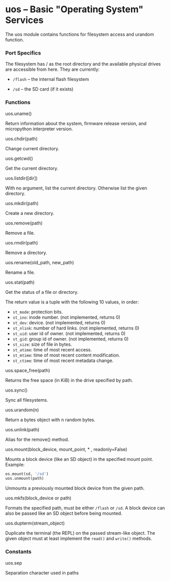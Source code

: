 # uos – Basic "Operating System" Services
The uos module contains functions for filesystem access and urandom function.

### Port Specifics
The filesystem has / as the root directory and the available physical drives are accessible from here. They are currently:

- ``/flash`` – the internal flash filesystem

- ``/sd`` – the SD card (if it exists)

### Functions

<function>uos.uname()</function>

Return information about the system, firmware release version, and micropython interpreter version.

<function>uos.chdir(path)</function>

Change current directory.

<function>uos.getcwd()</function>

Get the current directory.

<function>uos.listdir([dir])</function>

With no argument, list the current directory. Otherwise list the given directory.

<function>uos.mkdir(path)</function>

Create a new directory.

<function>uos.remove(path)</function>

Remove a file.

<function>uos.rmdir(path)</function>

Remove a directory.

<function>uos.rename(old_path, new_path)</function>

Rename a file.

<function>uos.stat(path)</function>

Get the status of a file or directory.

The return value is a tuple with the following 10 values, in order:

- ``st_mode``: protection bits.
- ``st_ino``: inode number. (not implemented, returns 0)
- ``st_dev``: device. (not implemented, returns 0)
- ``st_nlink``: number of hard links. (not implemented, returns 0)
- ``st_uid``: user id of owner. (not implemented, returns 0)
- ``st_gid``: group id of owner. (not implemented, returns 0)
- ``st_size``: size of file in bytes.
- ``st_atime``: time of most recent access.
- ``st_mtime``: time of most recent content modification.
- ``st_ctime``: time of most recent metadata change.

<function>uos.space_free(path)</function>

Returns the free space (in KiB) in the drive specified by path.

<function>uos.sync()</function>

Sync all filesystems.

<function>uos.urandom(n)</function>

Return a bytes object with n random bytes.

<function>uos.unlink(path)</function>

Alias for the remove() method.

<function>uos.mount(block_device, mount_point, * , readonly=False)</function>

Mounts a block device (like an SD object) in the specified mount point. Example:

```python
os.mount(sd, '/sd')
uos.unmount(path)
```

Unmounts a previously mounted block device from the given path.

<function>uos.mkfs(block_device or path)</function>

Formats the specified path, must be either ``/flash`` or ``/sd``. A block device can also be passed like an SD object before being mounted.

<function>uos.dupterm(stream_object)</function>

Duplicate the terminal (the REPL) on the passed stream-like object. The given object must at least implement the ``read()`` and ``write()`` methods.

### Constants
<constant>uos.sep</constant>

Separation character used in paths
